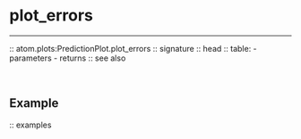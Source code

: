 # plot_errors
-------------

:: atom.plots:PredictionPlot.plot_errors
    :: signature
    :: head
    :: table:
        - parameters
        - returns
    :: see also

<br>

## Example

:: examples
